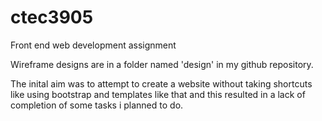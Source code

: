 # ctec3905
Front end web development assignment

Wireframe designs are in a folder named 'design' in my github repository.

The inital aim was to attempt to create a website without taking shortcuts like using bootstrap and templates like that and this resulted in a lack of completion of some tasks i planned to do.